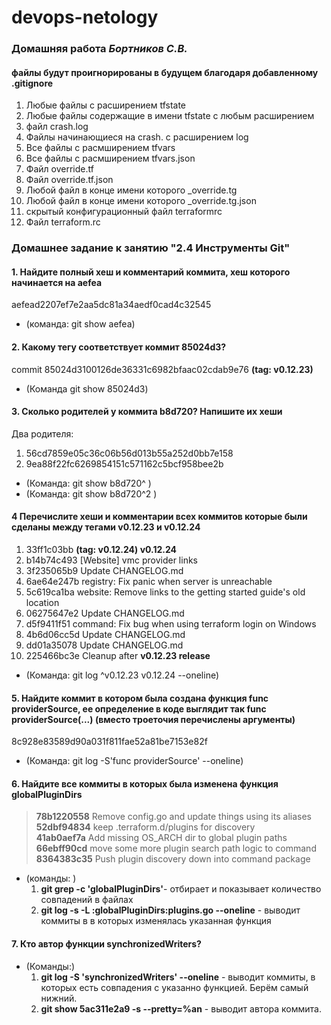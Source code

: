 # devops-netology

### Домашняя работа *Бортников С.В.*

#### файлы будут проигнорированы в будущем благодаря добавленному .gitignore

1. Любые файлы с расширением tfstate
1. Любые файлы содержащие в имени tfstate с любым расширением
1. файл crash.log
1. Файлы начинающиеся на crash. с расширением log
1. Все файлы с расмширением tfvars
1. Все файлы с расмширением tfvars.json
1. Файл override.tf
1. Файл override.tf.json
1. Любой файл в конце имени которого _override.tg
1. Любой файл в конце имени которого _override.tg.json
1. скрытый конфигурационный файл terraformrc
1. Файл terraform.rc

### Домашнее задание к занятию "2.4 Инструменты Git"

#### **1.** Найдите полный хеш и комментарий коммита, хеш которого начинается на aefea

aefead2207ef7e2aa5dc81a34aedf0cad4c32545

- (команда: git show aefea)

#### **2.** Какому тегу соответствует коммит 85024d3?

commit 85024d3100126de36331c6982bfaac02cdab9e76 **(tag: v0.12.23)**

- (Команда git show 85024d3)

#### **3.** Сколько родителей у коммита b8d720? Напишите их хеши

Два родителя:

1. 56cd7859e05c36c06b56d013b55a252d0bb7e158
1. 9ea88f22fc6269854151c571162c5bcf958bee2b

- (Команда: git show b8d720^
)
- (Команда: git show b8d720^2
)

#### **4** Перечислите хеши и комментарии всех коммитов которые были сделаны между тегами v0.12.23 и v0.12.24

1. 33ff1c03bb **(tag: v0.12.24) v0.12.24**
2. b14b74c493 [Website] vmc provider links
1. 3f235065b9 Update CHANGELOG.md
2. 6ae64e247b registry: Fix panic when server is unreachable
1. 5c619ca1ba website: Remove links to the getting started guide's old location
1. 06275647e2 Update CHANGELOG.md
1. d5f9411f51 command: Fix bug when using terraform login on Windows
1. 4b6d06cc5d Update CHANGELOG.md
1. dd01a35078 Update CHANGELOG.md
1. 225466bc3e Cleanup after **v0.12.23 release**

- (Команда: git log ^v0.12.23 v0.12.24 --oneline)

#### **5.** Найдите коммит в котором была создана функция func providerSource, ее определение в коде выглядит так func providerSource(...) (вместо троеточия перечислены аргументы)

8c928e83589d90a031f811fae52a81be7153e82f

- (Команда: git log -S'func providerSource' --oneline)

#### **6.** Найдите все коммиты в которых была изменена функция globalPluginDirs
> **78b1220558** Remove config.go and update things using its aliases  
> **52dbf94834** keep .terraform.d/plugins for discovery  
> **41ab0aef7a** Add missing OS_ARCH dir to global plugin paths  
> **66ebff90cd** move some more plugin search path logic to command  
> **8364383c35** Push plugin discovery down into command package  

- (команды: )
    1. **git grep -c 'globalPluginDirs'**- отбирает и показывает количество совпадений в файлах  
    1. **git log -s -L :globalPluginDirs:plugins.go --oneline** - выводит коммиты в в которых изменялась указанная функция  

#### **7.** Кто автор функции synchronizedWriters?

- (Команды:) 
    1. **git log -S 'synchronizedWriters' --oneline** - выводит коммиты, в которых есть совпадения с указанно функцией. Берём самый нижний.   
    1. **git show 5ac311e2a9 -s --pretty=%an** -  выводит автора коммита.
    
